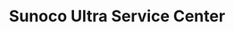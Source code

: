 ---
title: "Sunoco Ultra Service Center"
url: /doylestown/sunoco-ultra-service-center/
shop: Autowerkstatt
---